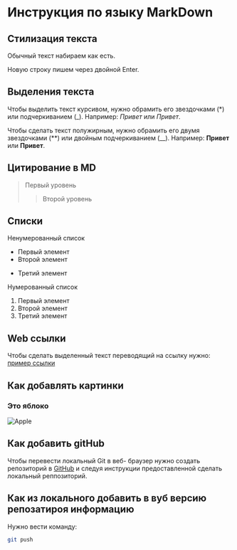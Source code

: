 # Инструкция по языку MarkDown

## Стилизация текста

Обычный текст набираем как есть.

Новую строку пишем через двойной Enter.

## Выделения текста

Чтобы выделить текст курсивом, нужно обрамить его звездочками (*) или подчеркиванием (_). 
Например: *Привет* или _Привет_.

Чтобы сделать текст полужирным, нужно обрамить его двумя звездочками (**) или двойным подчеркиванием (__).
Например: **Привет** или __Привет__. 

## Цитирование в MD

> Первый уровень
>> Второй уровень

## Списки

Ненумерованный список
* Первый элемент
* Второй элемент
+ Третий элемент

Нумерованный список
1. Первый элемент
2. Второй элемент
3. Третий элемент

## Web ссылки

Чтобы сделать выделенный текст переводящий на ссылку нужно:
[пример ссылки](http.example.com "Всплывающая подсказка")

## Как добавлять картинки
### Это яблоко
![Apple](apple.jpg)

## Как добавить gitHub

Чтобы перевести локальный Git в веб- браузер нужно создать репозиторий в 
[GitHub](http.github.com "Перейдете на веб страницу") 
и следуя инструкции предоставленной сделать локальный реппозиторий.

## Как из локального добавить в вуб версию репозатироя информацию

Нужно вести команду:
```sh
git push
```